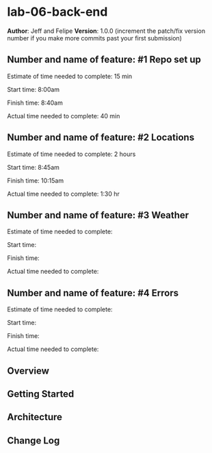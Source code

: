 # lab-06-back-end

**Author**: Jeff and Felipe 
**Version**: 1.0.0 (increment the patch/fix version number if you make more commits past your first submission)


## Number and name of feature: #1 Repo set up

Estimate of time needed to complete: 15 min

Start time: 8:00am

Finish time: 8:40am

Actual time needed to complete: 40 min

## Number and name of feature: #2 Locations

Estimate of time needed to complete: 2 hours

Start time: 8:45am

Finish time: 10:15am

Actual time needed to complete: 1:30 hr

## Number and name of feature: #3 Weather

Estimate of time needed to complete: 

Start time: 

Finish time: 

Actual time needed to complete: 

## Number and name of feature: #4 Errors

Estimate of time needed to complete: 

Start time: 

Finish time: 

Actual time needed to complete: 



## Overview
<!-- Provide a high level overview of what this application is and why you are building it, beyond the fact that it's an assignment for this class. (i.e. What's your problem domain?) -->

## Getting Started
<!-- What are the steps that a user must take in order to build this app on their own machine and get it running? -->

## Architecture
<!-- Provide a detailed description of the application design. What technologies (languages, libraries, etc) you're using, and any other relevant design information. -->

## Change Log
<!-- Use this area to document the iterative changes made to your application as each feature is successfully implemented. Use time stamps. Here's an examples:

01-01-2001 4:59pm - Application now has a fully-functional express server, with a GET route for the location resource.

## Credits and Collaborations
<!-- Give credit (and a link) to other people or resources that helped you build this application. -->
